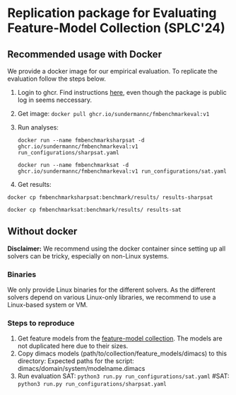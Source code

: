 # Replication package for Evaluating Feature-Model Collection (SPLC'24)

## Recommended usage with Docker

We provide a docker image for our empirical evaluation. To replicate the evaluation follow the steps below.
1. Login to ghcr. Find instructions [here](https://docs.github.com/en/packages/working-with-a-github-packages-registry/working-with-the-container-registry), even though the package is public log in seems neccessary.
2. Get image: `docker pull ghcr.io/sundermannc/fmbenchmarkeval:v1`
3. Run analyses:

   `docker run --name fmbenchmarksharpsat -d ghcr.io/sundermannc/fmbenchmarkeval:v1 run_configurations/sharpsat.yaml`
   
   `docker run --name fmbenchmarksat -d ghcr.io/sundermannc/fmbenchmarkeval:v1 run_configurations/sat.yaml`
4. Get results:

  `docker cp fmbenchmarksharpsat:benchmark/results/ results-sharpsat`
  
  `docker cp fmbenchmarksat:benchmark/results/ results-sat`
   



## Without docker
**Disclaimer:** We recommend using the docker container since setting up all solvers can be tricky, especially on non-Linux systems.

### Binaries
We only provide Linux binaries for the different solvers. As the different solvers depend on various Linux-only libraries, we recommend to use a Linux-based system or VM.

### Steps to reproduce

1. Get feature models from the [feature-model collection](https://zenodo.org/records/11652925). The models are not duplicated here due to their sizes.
2. Copy dimacs models (path/to/collection/feature_models/dimacs) to this directory: Expected paths for the script: dimacs/domain/system/modelname.dimacs
3. Run evaluation 
SAT: `python3 run.py run_configurations/sat.yaml`
#SAT: `python3 run.py run_configurations/sharpsat.yaml`
